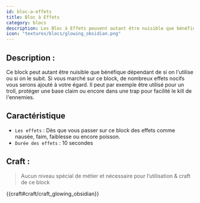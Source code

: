 ```yaml
---
id: bloc-a-effets
title: Bloc à Effets
category: blocs
description: Les Bloc à Effets peuvent autant être nuisible que bénéfique dépendant de si on l'utilise ou si on le subit
icon: "textures/blocs/glowing_obsidian.png"
---
```

## Description : 

Ce block peut autant être nuisible que bénéfique dépendant de si on l'utilise ou si on le subit. Si vous marché sur ce block, de nombreux effets nocifs vous serons ajouté à votre égard. Il peut par exemple être utilisé pour un troll, protéger une base claim ou encore dans une trap pour facilité le kill de l'ennemies.

## Caractéristique 

- `` Les effets `` : Dès que vous passer sur ce block des effets comme nausée, faim, faiblesse ou encore poisson. 
- `` Durée des effets ``  : 10 secondes

## Craft :

> Aucun niveau spécial de métier et nécessaire pour l’utilisation & craft de ce block 

{{craft#craft/craft_glowing_obsidian}}
